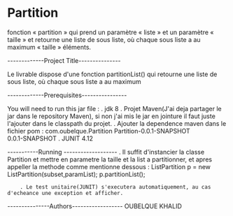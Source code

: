 # Partition
fonction « partition » qui prend un paramètre « liste » et un paramètre « taille » et retourne une liste de sous liste, où chaque sous liste a au maximum « taille » éléments.


-------------Project Title---------------

Le livrable dispose d'une fonction partitionList() qui retourne une liste de sous liste, où chaque sous liste a au maximum


-------------Prerequisites----------------

You will need to run this jar file :
	. jdk 8
	. Projet Maven(J'ai deja partager le jar dans le repository Maven), si non j'ai mis le jar en jointure il faut juste l'ajouter dans le classpath du projet.
	. Ajouter la dependence maven dans le fichier pom :
			 <dependency>
			  <groupId>com.oubelque.Partition</groupId>
			  <artifactId>Partition-0.0.1-SNAPSHOT</artifactId>  
			  <version>0.0.1-SNAPSHOT</version>
			</dependency>
	. JUNIT 4.12 	


-----------Running ------------------- 
		. Il suffit d'instancier la classe Partition et mettre en parametre la taille et la list a partitionner, et apres appeller la methode comme mentionne dessous :
				ListPartition p = new ListPartition(subset,paramList);
				p.partitionList();
				
		. Le test unitaire(JUNIT) s'executera automatiquement, au cas d'echeance une exception et afficher.

---------------Authors------------------
OUBELQUE KHALID
